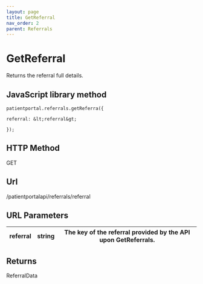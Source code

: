 ```yaml
---
layout: page
title: GetReferral
nav_order: 2
parent: Referrals
---
```


# GetReferralReturns the referral full details.## JavaScript library method```patientportal.referrals.getReferra({referral: &lt;referral&gt;});```## HTTP MethodGET## ****Url****/patientportalapi/referrals/referral## URL Parameters| referral | string | The key of the referral provided by the API upon GetReferrals. || --- | --- | --- |## ReturnsReferralData